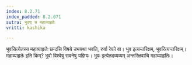 ```yaml
---
index: 8.2.71
index_padded: 8.2.071
sutra: भुवश् च महाव्याहृतेः
vritti: kashika

---
```

भुवसित्येतस्य महाव्याहृतेः छन्दसि विषये उभयथा भवति, रुर्वा रेफो वा। भुव इत्यन्तरिक्षम्, भुवरित्यन्तरिक्षम्। महाव्याहृतेः इति किम्? भुवो विश्वेषु सवनेषु यज्ञियः। भुवः इत्येतदव्यव्यम् अन्तरिक्षवाचि महाव्याहृतिः।